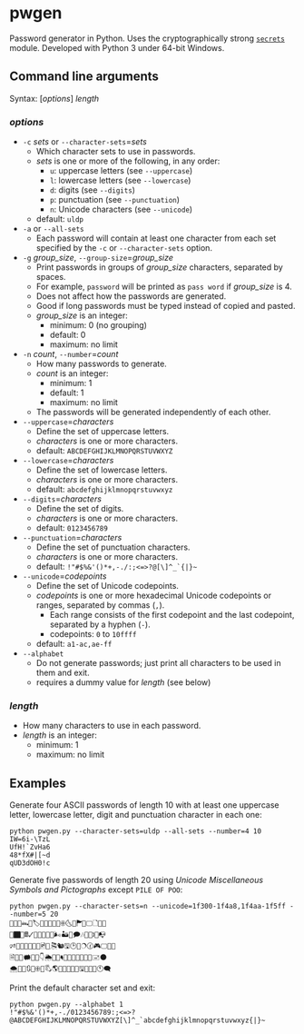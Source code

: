 # pwgen
Password generator in Python.
Uses the cryptographically strong [``secrets``](http://docs.python.org/3/library/secrets.html) module.
Developed with Python 3 under 64-bit Windows.

## Command line arguments

Syntax: [*options*] *length*

### *options*

* `-c` *sets* or `--character-sets`=*sets*
  * Which character sets to use in passwords.
  * *sets* is one or more of the following, in any order:
    * `u`: uppercase letters (see `--uppercase`)
    * `l`: lowercase letters (see `--lowercase`)
    * `d`: digits (see `--digits`)
    * `p`: punctuation (see `--punctuation`)
    * `n`: Unicode characters (see `--unicode`)
  * default: `uldp`
* `-a` or `--all-sets`
  * Each password will contain at least one character from each set specified by the `-c` or `--character-sets` option.
* `-g` *group_size*, `--group-size`=*group_size*
  * Print passwords in groups of *group_size* characters, separated by spaces.
  * For example, `password` will be printed as `pass word` if *group_size* is 4.
  * Does not affect how the passwords are generated.
  * Good if long passwords must be typed instead of copied and pasted.
  * *group_size* is an integer:
    * minimum: 0 (no grouping)
    * default: 0
    * maximum: no limit
* `-n` *count*, `--number`=*count*
  * How many passwords to generate.
  * *count* is an integer:
    * minimum: 1
    * default: 1
    * maximum: no limit
  * The passwords will be generated independently of each other.
* `--uppercase`=*characters*
  * Define the set of uppercase letters.
  * *characters* is one or more characters.
  * default: `ABCDEFGHIJKLMNOPQRSTUVWXYZ`
* `--lowercase`=*characters*
  * Define the set of lowercase letters.
  * *characters* is one or more characters.
  * default: `abcdefghijklmnopqrstuvwxyz`
* `--digits`=*characters*
  * Define the set of digits.
  * *characters* is one or more characters.
  * default: `0123456789`
* `--punctuation`=*characters*
  * Define the set of punctuation characters.
  * *characters* is one or more characters.
  * default: ```!"#$%&'()*+,-./:;<=>?@[\]^_`{|}~```
* `--unicode`=*codepoints*
  * Define the set of Unicode codepoints.
  * *codepoints* is one or more hexadecimal Unicode codepoints or ranges, separated by commas (`,`).
    * Each range consists of the first codepoint and the last codepoint, separated by a hyphen (`-`).
    * codepoints: `0` to `10ffff`
  * default: `a1-ac,ae-ff`
* `--alphabet`
  * Do not generate passwords; just print all characters to be used in them and exit.
  * requires a dummy value for *length* (see below)

### *length*
* How many characters to use in each password.
* *length* is an integer:
    * minimum: 1
    * maximum: no limit

## Examples

Generate four ASCII passwords of length 10 with at least one uppercase letter, lowercase letter, digit and punctuation character in each one:
```
python pwgen.py --character-sets=uldp --all-sets --number=4 10
IW=6i-\TzL
UfH!`ZvHa6
48*fX#|[~d
qUD3dOH0!c
```

Generate five passwords of length 20 using *Unicode Miscellaneous Symbols and Pictographs* except `PILE OF POO`:
```
python pwgen.py --character-sets=n --unicode=1f300-1f4a8,1f4aa-1f5ff --number=5 20
🍎🍪🗾🖦🌻🏷🎿🏃🍻🐃📙🕀🌜🎰🏲💃🖵🗋🍦🎄
🔵🏿🐳🖩🗸🔁💼🐣🐵🍲🌬🏜🔞🗩🎶🏢🔬🕽🍶📭
🕫💌🍤🏫🍅🌅🔜🖻💼🎘🐿🖫🕑🌅🔿🕜🎮🖵🍎📅
🗎🐛💴🗰🌉🗽👇🌦🍟🍔🖣👹🌈💤💠🕍🔗🔬🖃🌑
🌨🔘🎹🔃📎🕀🔂🖏🌎🏉🍶💁👷🐋🖫💢🍣🎰🕚🗨
```

Print the default character set and exit:
```
python pwgen.py --alphabet 1
!"#$%&'()*+,-./0123456789:;<=>?@ABCDEFGHIJKLMNOPQRSTUVWXYZ[\]^_`abcdefghijklmnopqrstuvwxyz{|}~
```
